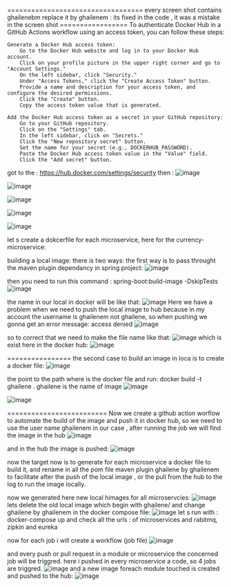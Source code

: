 
================================== every screen shot contains ghailenebm replace it by ghailenem : its fixed in the code , it was a mistake in the screen shot =================
To authenticate Docker Hub in a GitHub Actions workflow using an access token, you can follow these steps:

    Generate a Docker Hub access token:
        Go to the Docker Hub website and log in to your Docker Hub account.
        Click on your profile picture in the upper right corner and go to "Account Settings."
        On the left sidebar, click "Security."
        Under "Access Tokens," click the "Create Access Token" button.
        Provide a name and description for your access token, and configure the desired permissions.
        Click the "Create" button.
        Copy the access token value that is generated.

    Add the Docker Hub access token as a secret in your GitHub repository:
        Go to your GitHub repository.
        Click on the "Settings" tab.
        In the left sidebar, click on "Secrets."
        Click the "New repository secret" button.
        Set the name for your secret (e.g., DOCKERHUB_PASSWORD).
        Paste the Docker Hub access token value in the "Value" field.
        Click the "Add secret" button.
got to the : 
https://hub.docker.com/settings/security
then :
![image](https://github.com/ghailen/microservice-example-cloud-gateway/assets/36199753/0dddc980-0d1c-4c61-ae2c-992e40782f35)

![image](https://github.com/ghailen/microservice-example-cloud-gateway/assets/36199753/3688e804-66fe-49f3-94c3-50de76e2ae62)


![image](https://github.com/ghailen/microservice-example-cloud-gateway/assets/36199753/54163f1c-3dc4-4f3b-a39e-51616c2a66cd)

![image](https://github.com/ghailen/microservice-example-cloud-gateway/assets/36199753/27d6b86f-dc7c-463e-9017-f1690665d100)



![image](https://github.com/ghailen/microservice-example-cloud-gateway/assets/36199753/434991db-413e-44ce-8294-abb40e81e763)


let s create a dokcerfile for each microservice, here for the currency-microservice:



building a local image:
there is two ways:
the first way is to pass throught the maven plugin dependancy in spring project:
![image](https://github.com/ghailen/microservice-example-cloud-gateway/assets/36199753/88d1ef7e-2be5-4700-bed5-6cde03d71a22)

then you need to run this command : 
spring-boot:build-image -DskipTests
![image](https://github.com/ghailen/microservice-example-cloud-gateway/assets/36199753/3914cdbb-6640-439d-b1fa-d7a55b4094d1)

the name in our local in docker will be like that: 
![image](https://github.com/ghailen/microservice-example-cloud-gateway/assets/36199753/4f0fd9ad-21f8-4960-a999-2889de4732ac)
Here we have a problem when we need to push the local image to hub because in my account the username is ghailenem not ghailene, so when pushing we gonna get an error message: access denied
![image](https://github.com/ghailen/microservice-example-cloud-gateway/assets/36199753/45aa844f-9eb8-4be4-bc50-488e85959afe)

so to correct that we need to make the file name like that:
![image](https://github.com/ghailen/microservice-example-cloud-gateway/assets/36199753/da9f9a40-58e1-404e-8e07-050ca5ea53f4)
which is exist here in the docker hub:
![image](https://github.com/ghailen/microservice-example-cloud-gateway/assets/36199753/30d85d31-39fc-4e16-b7f8-3be468500079)


================
the second case to build an image in loca is to create a docker file:
![image](https://github.com/ghailen/microservice-example-cloud-gateway/assets/36199753/780a251d-0a97-45ed-b93f-320842ef4051)

the point to the path where is the docker file and run: docker build -t ghailene .
ghailene is the name of image
![image](https://github.com/ghailen/microservice-example-cloud-gateway/assets/36199753/abeb3719-1a38-437a-8222-802769c7c72a)

![image](https://github.com/ghailen/microservice-example-cloud-gateway/assets/36199753/f50c12c3-b695-47bb-b363-401cc079a432)

=========================
Now we create a github action worflow to automate the build of the image and push it in docker hub, so we need to use the user name ghailenem in our case , after running the job we will find the image in the hub
![image](https://github.com/ghailen/microservice-example-cloud-gateway/assets/36199753/67f97b29-3c27-49d3-bd1c-588321492f99)

and in the hub the image is pushed:
![image](https://github.com/ghailen/microservice-example-cloud-gateway/assets/36199753/3836f384-8a25-4298-abff-b2b6af8d2c4a)

now the target now is to generate for each microservice a docker file to build it, and rename in all the pom file maven plugin ghailene by ghailenem to facilitate after the push of the local image , or the pull from the hub to the log to run the image locally.

now we generated here new local himages for all microservcies:
![image](https://github.com/ghailen/microservice-example-cloud-gateway/assets/36199753/5c1d4c3a-aff9-4e12-9e95-d186c5ab9cdd)
lets delete the old local image which begin with ghailene/
and change ghailene by ghailenem in the docker compose file:
![image](https://github.com/ghailen/microservice-example-cloud-gateway/assets/36199753/0c255813-1f8f-4d92-a2f5-83bcfcecf0c4)
let s run with : docker-compose up 
and check all the urls : of microservices and rabitmq, zipkin and eureka

now for each job i will create a workflow (job file)
![image](https://github.com/ghailen/microservice-example-cloud-gateway/assets/36199753/dab975d1-d55b-492b-9df4-2f396add4bf6)

and every push or pull request in a module or microservice the concerned job will be triggred.
here i pushed in every microservice a code, so 4 jobs are triggred.
![image](https://github.com/ghailen/microservice-example-cloud-gateway/assets/36199753/e6aec7b5-fb52-4e81-b38a-3ab14b6295ab)
and a new image foreach module touched is created and pushed to the hub:
![image](https://github.com/ghailen/microservice-example-cloud-gateway/assets/36199753/55eebc78-8f6f-46bc-ad2e-5fb05066f87a)
